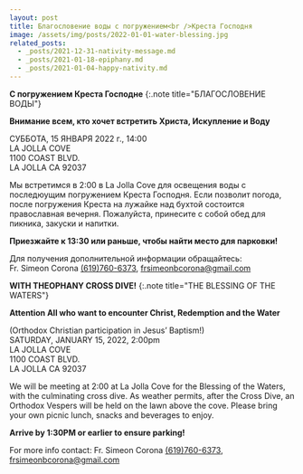 ```yaml
---
layout: post
title: Благословение воды с погружением<br />Креста Господня
image: /assets/img/posts/2022-01-01-water-blessing.jpg
related_posts:
  - _posts/2021-12-31-nativity-message.md
  - _posts/2021-01-18-epiphany.md
  - _posts/2021-01-04-happy-nativity.md
---
```


<strong>С погружением Креста Господне</strong>
{:.note title="БЛАГОСЛОВЕНИЕ ВОДЫ"}

<strong>Внимание всем, кто хочет встретить Христа, Искупление и Воду</strong>

СУББОТА, 15 ЯНВАРЯ 2022 г., 14:00<br />
LA JOLLA COVE<br />
1100 COAST BLVD.<br />
LA JOLLA CA 92037<br />

Мы встретимся в 2:00 в La Jolla Cove для освещения воды с последюущим погружением Креста Господня. Если позволит погода, после погружения Креста на лужайке над бухтой состоится православная вечерня.
Пожалуйста, принесите с собой обед для пикника, закуски и напитки.

<strong>Приезжайте к 13:30 или раньше, чтобы найти место для парковки!</strong>

Для получения дополнительной информации обращайтесь:<br />
Fr. Simeon Corona [(619)760-6373](tel:+16197606373), [frsimeonbcorona@gmail.com](mailto:frsimeonbcorona@gmail.com)

<strong>WITH THEOPHANY CROSS DIVE!</strong>
{:.note  title="THE BLESSING OF THE WATERS"}

<strong>Attention All who want to encounter Christ, Redemption and the Water</strong>

(Orthodox Christian participation in Jesus’ Baptism!)<br >
SATURDAY, JANUARY 15, 2022, 2:00pm<br >
LA JOLLA COVE<br >
1100 COAST BLVD.<br >
LA JOLLA CA 92037<br >

We will be meeting at 2:00 at La Jolla Cove for the Blessing of the Waters, with the culminating cross dive. As weather permits, after the Cross Dive, an Orthodox Vespers will be held on the lawn above the cove.
Please bring your own picnic lunch, snacks and beverages to enjoy.

<strong>Arrive by 1:30PM or earlier to ensure parking!</strong>

For more info contact:
Fr. Simeon Corona [(619)760-6373](tel:+16197606373), [frsimeonbcorona@gmail.com](mailto:frsimeonbcorona@gmail.com)
